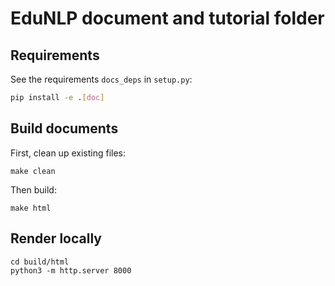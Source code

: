 EduNLP document and tutorial folder
===================================

Requirements
------------

See the requirements `docs_deps` in `setup.py`:

```sh
pip install -e .[doc]
```

Build documents
---------------

First, clean up existing files:

```
make clean
```

Then build:

```
make html
```

Render locally
--------------

```
cd build/html
python3 -m http.server 8000
```
